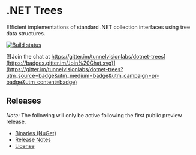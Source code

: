 ﻿# .NET Trees

Efficient implementations of standard .NET collection interfaces using tree data structures.

[![Build status](https://ci.appveyor.com/api/projects/status/wdrb3wg41lomsaxt/branch/master?svg=true)](https://ci.appveyor.com/project/sharwell/dotnet-trees/branch/master)

[![Join the chat at https://gitter.im/tunnelvisionlabs/dotnet-trees](https://badges.gitter.im/Join%20Chat.svg)](https://gitter.im/tunnelvisionlabs/dotnet-trees?utm_source=badge&utm_medium=badge&utm_campaign=pr-badge&utm_content=badge)

## Releases

*Note:* The following will only be active following the first public preview release.

* [Binaries (NuGet)](https://www.nuget.org/packages/Tvl.Collections.Trees)
* [Release Notes](https://github.com/tunnelvisionlabs/dotnet-trees/releases)
* [License](https://github.com/tunnelvisionlabs/dotnet-trees/blob/master/LICENSE)

